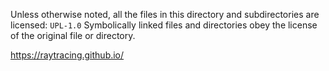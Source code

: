 Unless otherwise noted, all the files in this directory and subdirectories are licensed: `UPL-1.0`
Symbolically linked files and directories obey the license of the original file or directory.



https://raytracing.github.io/
